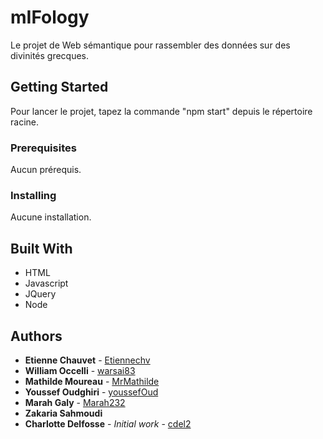 # mIFology

Le projet de Web sémantique pour rassembler des données sur des divinités grecques.

## Getting Started
Pour lancer le projet, tapez la commande "npm start" depuis le répertoire racine.

### Prerequisites

Aucun prérequis.

### Installing

Aucune installation.

## Built With

* HTML
* Javascript
* JQuery
* Node

## Authors

* **Etienne Chauvet** - [Etiennechv](https://github.com/Etiennechv)
* **William Occelli** - [warsai83](https://github.com/warsai83)
* **Mathilde Moureau** - [MrMathilde](https://github.com/MrMathilde)
* **Youssef Oudghiri** - [youssefOud](https://github.com/youssefOud)
* **Marah Galy** - [Marah232](https://github.com/Marah232)
* **Zakaria Sahmoudi** 
* **Charlotte Delfosse** - *Initial work* - [cdel2](https://github.com/cdel2)

